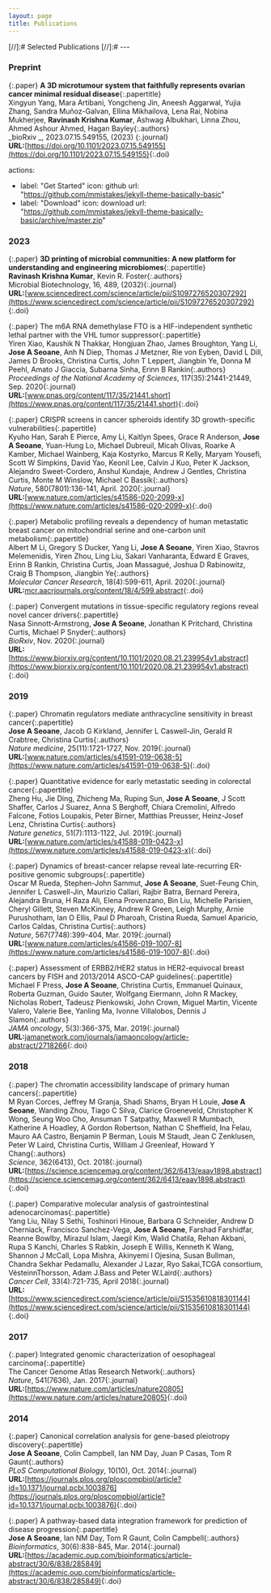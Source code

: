 ```yaml
---
layout: page
title: Publications
---
```


[//]:# Selected Publications
[//]:# ---

### Preprint

{:.paper}
<span>**A 3D microtumour system that faithfully represents ovarian cancer minimal residual disease**</span>{:.papertitle}  
<span>Xingyun Yang, Mara Artibani, Yongcheng Jin, Aneesh Aggarwal, Yujia Zhang, Sandra Muñoz-Galvan, Ellina Mikhailova, Lena Rai, Nobina Mukherjee, **Ravinash Krishna Kumar**, Ashwag Albukhari, Linna Zhou, Ahmed Ashour Ahmed, Hagan Bayley</span>{:.authors}<br>
<span>_bioRxiv _, 2023.07.15.549155, (2023) </span>{:.journal}  
<span>**URL:**[https://doi.org/10.1101/2023.07.15.549155](https://doi.org/10.1101/2023.07.15.549155)</span>{:.doi}

actions:
  - label: "Get Started"
    icon: github
    url: "https://github.com/mmistakes/jekyll-theme-basically-basic"
  - label: "Download"
    icon: download
    url: "https://github.com/mmistakes/jekyll-theme-basically-basic/archive/master.zip"

### 2023

{:.paper}
<span>**3D printing of microbial communities: A new platform for understanding and engineering microbiomes**</span>{:.papertitle}  
<span>**Ravinash Krishna Kumar**, Kevin R. Foster</span>{:.authors}<br>
<span>Microbial Biotechnology, 16, 489, (2032)</span>{:.journal}  
<span>**URL:**[www.sciencedirect.com/science/article/pii/S1097276520307292](https://www.sciencedirect.com/science/article/pii/S1097276520307292)</span>{:.doi}

{:.paper}
<span>The m6A RNA demethylase FTO is a HIF-independent synthetic lethal partner with the VHL tumor suppressor</span>{:.papertitle}  
<span>Yiren Xiao, Kaushik N Thakkar, Hongjuan Zhao, James Broughton, Yang Li, **Jose A Seoane**, Anh N Diep, Thomas J Metzner, Rie von Eyben, David L Dill, James D Brooks, Christina Curtis, John T Leppert, Jiangbin Ye, Donna M Peehl, Amato J Giaccia, Subarna Sinha, Erinn B Rankin</span>{:.authors}<br>
<span>_Proceedings of the National Academy of Sciences_, 117(35):21441-21449, Sep. 2020</span>{:.journal}  
<span>**URL:**[www.pnas.org/content/117/35/21441.short](https://www.pnas.org/content/117/35/21441.short)</span>{:.doi}

{:.paper}
<span>CRISPR screens in cancer spheroids identify 3D growth-specific vulnerabilities</span>{:.papertitle}  
<span>Kyuho Han, Sarah E Pierce, Amy Li, Kaitlyn Spees, Grace R Anderson, **Jose A Seoane**, Yuan-Hung Lo, Michael Dubreuil, Micah Olivas, Roarke A Kamber, Michael Wainberg, Kaja Kostyrko, Marcus R Kelly, Maryam Yousefi, Scott W Simpkins, David Yao, Keonil Lee, Calvin J Kuo, Peter K Jackson, Alejandro Sweet-Cordero, Anshul Kundaje, Andrew J Gentles, Christina Curtis, Monte M Winslow, Michael C Bassik</span>{:.authors}<br>
<span>_Nature_, 580(7801):136-141, April. 2020</span>{:.journal}  
<span>**URL:**[www.nature.com/articles/s41586-020-2099-x](https://www.nature.com/articles/s41586-020-2099-x)</span>{:.doi}

{:.paper}
<span>Metabolic profiling reveals a dependency of human metastatic breast cancer on mitochondrial serine and one-carbon unit metabolism</span>{:.papertitle}  
<span>Albert M Li, Gregory S Ducker, Yang Li, **Jose A Seoane**, Yiren Xiao, Stavros Melemenidis, Yiren Zhou, Ling Liu, Sakari Vanharanta, Edward E Graves, Erinn B Rankin, Christina Curtis, Joan Massagué, Joshua D Rabinowitz, Craig B Thompson, Jiangbin Ye</span>{:.authors}<br>
<span>_Molecular Cancer Research_, 18(4):599-611, April. 2020</span>{:.journal}  
<span>**URL:**[mcr.aacrjournals.org/content/18/4/599.abstract](https://mcr.aacrjournals.org/content/18/4/599.abstract)</span>{:.doi}

{:.paper}
<span>Convergent mutations in tissue-specific regulatory regions reveal novel cancer drivers</span>{:.papertitle}  
<span>Nasa Sinnott-Armstrong, **Jose A Seoane**, Jonathan K Pritchard, Christina Curtis, Michael P Snyder</span>{:.authors}<br>
<span>_BioRxiv_,  Nov. 2020</span>{:.journal}  
<span>**URL:**[https://www.biorxiv.org/content/10.1101/2020.08.21.239954v1.abstract](https://www.biorxiv.org/content/10.1101/2020.08.21.239954v1.abstract)</span>{:.doi}

### 2019

{:.paper}
<span>Chromatin regulators mediate anthracycline sensitivity in breast cancer</span>{:.papertitle}  
<span>**Jose A Seoane**, Jacob G Kirkland, Jennifer L Caswell-Jin, Gerald R Crabtree, Christina Curtis</span>{:.authors}<br>
<span>_Nature medicine_, 25(11):1721-1727, Nov. 2019</span>{:.journal}  
<span>**URL:**[www.nature.com/articles/s41591-019-0638-5](https://www.nature.com/articles/s41591-019-0638-5)</span>{:.doi}

{:.paper}
<span>Quantitative evidence for early metastatic seeding in colorectal cancer</span>{:.papertitle}  
<span>Zheng Hu, Jie Ding, Zhicheng Ma, Ruping Sun, **Jose A Seoane**, J Scott Shaffer, Carlos J Suarez, Anna S Berghoff, Chiara Cremolini, Alfredo Falcone, Fotios Loupakis, Peter Birner, Matthias Preusser, Heinz-Josef Lenz, Christina Curtis</span>{:.authors}<br>
<span>_Nature genetics_, 51(7):1113-1122, Jul. 2019</span>{:.journal}  
<span>**URL:**[www.nature.com/articles/s41588-019-0423-x](https://www.nature.com/articles/s41588-019-0423-x)</span>{:.doi}

{:.paper}
<span>Dynamics of breast-cancer relapse reveal late-recurring ER-positive genomic subgroups</span>{:.papertitle}  
<span>Oscar M Rueda, Stephen-John Sammut, **Jose A Seoane**, Suet-Feung Chin, Jennifer L Caswell-Jin, Maurizio Callari, Rajbir Batra, Bernard Pereira, Alejandra Bruna, H Raza Ali, Elena Provenzano, Bin Liu, Michelle Parisien, Cheryl Gillett, Steven McKinney, Andrew R Green, Leigh Murphy, Arnie Purushotham, Ian O Ellis, Paul D Pharoah, Cristina Rueda, Samuel Aparicio, Carlos Caldas, Christina Curtis</span>{:.authors}<br>
<span>_Nature_, 567(7748):399-404, Mar. 2019</span>{:.journal}  
<span>**URL:**[www.nature.com/articles/s41586-019-1007-8](https://www.nature.com/articles/s41586-019-1007-8)</span>{:.doi}

{:.paper}
<span>Assessment of ERBB2/HER2 status in HER2-equivocal breast cancers by FISH and 2013/2014 ASCO-CAP guidelines</span>{:.papertitle}  
<span>Michael F Press, **Jose A Seoane**, Christina Curtis, Emmanuel Quinaux, Roberta Guzman, Guido Sauter, Wolfgang Eiermann, John R Mackey, Nicholas Robert, Tadeusz Pienkowski, John Crown, Miguel Martin, Vicente Valero, Valerie Bee, Yanling Ma, Ivonne Villalobos, Dennis J Slamon</span>{:.authors}<br>
<span>_JAMA oncology_, 5(3):366-375, Mar. 2019</span>{:.journal}  
<span>**URL:**[jamanetwork.com/journals/jamaoncology/article-abstract/2718266](https://jamanetwork.com/journals/jamaoncology/article-abstract/2718266)</span>{:.doi}

### 2018

{:.paper}
<span>The chromatin accessibility landscape of primary human cancers</span>{:.papertitle}  
<span>M Ryan Corces, Jeffrey M Granja, Shadi Shams, Bryan H Louie, **Jose A Seoane**, Wanding Zhou, Tiago C Silva, Clarice Groeneveld, Christopher K Wong, Seung Woo Cho, Ansuman T Satpathy, Maxwell R Mumbach, Katherine A Hoadley, A Gordon Robertson, Nathan C Sheffield, Ina Felau, Mauro AA Castro, Benjamin P Berman, Louis M Staudt, Jean C Zenklusen, Peter W Laird, Christina Curtis, William J Greenleaf, Howard Y Chang</span>{:.authors}<br>
<span>_Science_, 362(6413), Oct. 2018</span>{:.journal}  
<span>**URL:**[https://science.sciencemag.org/content/362/6413/eaav1898.abstract](https://science.sciencemag.org/content/362/6413/eaav1898.abstract)</span>{:.doi}

{:.paper}
<span>Comparative molecular analysis of gastrointestinal adenocarcinomas</span>{:.papertitle}  
<span>Yang Liu, Nilay S Sethi, Toshinori Hinoue, Barbara G Schneider, Andrew D Cherniack, Francisco Sanchez-Vega, **Jose A Seoane**, Farshad Farshidfar, Reanne Bowlby, Mirazul Islam, Jaegil Kim, Walid Chatila, Rehan Akbani, Rupa S Kanchi, Charles S Rabkin, Joseph E Willis, Kenneth K Wang, Shannon J McCall, Lopa Mishra, Akinyemi I Ojesina, Susan Bullman, Chandra Sekhar Pedamallu, Alexander J Lazar, Ryo Sakai,TCGA consortium, VésteinnThorsson, Adam J.Bass and Peter W.Laird</span>{:.authors}<br>
<span>_Cancer Cell_, 33(4):721-735, April 2018</span>{:.journal}  
<span>**URL:**[https://www.sciencedirect.com/science/article/pii/S1535610818301144](https://www.sciencedirect.com/science/article/pii/S1535610818301144)</span>{:.doi}

### 2017

{:.paper}
<span>Integrated genomic characterization of oesophageal carcinoma</span>{:.papertitle}  
<span>The Cancer Genome Atlas Research Network</span>{:.authors}<br>
<span>_Nature_, 541(7636), Jan. 2017</span>{:.journal}  
<span>**URL:**[https://www.nature.com/articles/nature20805](https://www.nature.com/articles/nature20805)</span>{:.doi}

### 2014

{:.paper}
<span>Canonical correlation analysis for gene-based pleiotropy discovery</span>{:.papertitle}  
<span>**Jose A Seoane**, Colin Campbell, Ian NM Day, Juan P Casas, Tom R Gaunt</span>{:.authors}<br>
<span>_PLoS Computational Biology_, 10(10), Oct. 2014</span>{:.journal}  
<span>**URL:**[https://journals.plos.org/ploscompbiol/article?id=10.1371/journal.pcbi.1003876](https://journals.plos.org/ploscompbiol/article?id=10.1371/journal.pcbi.1003876)</span>{:.doi}

{:.paper}
<span>A pathway-based data integration framework for prediction of disease progression</span>{:.papertitle}  
<span>**Jose A Seoane**, Ian NM Day, Tom R Gaunt, Colin Campbell</span>{:.authors}<br>
<span>_Bioinformatics_, 30(6):838-845, Mar. 2014</span>{:.journal}  
<span>**URL:**[https://academic.oup.com/bioinformatics/article-abstract/30/6/838/285849](https://academic.oup.com/bioinformatics/article-abstract/30/6/838/285849)</span>{:.doi}





